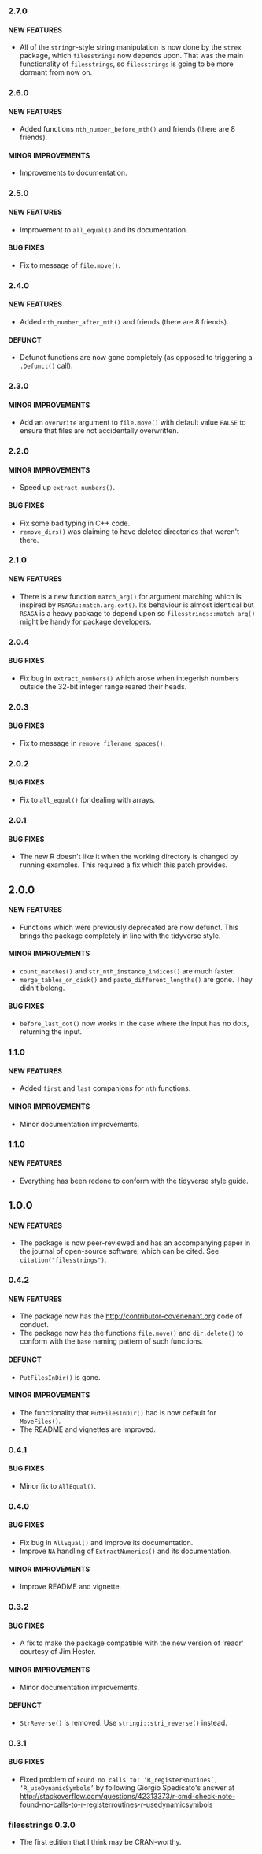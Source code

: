 ### 2.7.0

#### NEW FEATURES
* All of the `stringr`-style string manipulation is now done by the `strex` package, which `filesstrings` now depends upon. That was the main functionality of `filesstrings`, so `filesstrings` is going to be more dormant from now on.


### 2.6.0

#### NEW FEATURES
* Added functions `nth_number_before_mth()` and friends (there are 8 friends).

#### MINOR IMPROVEMENTS
* Improvements to documentation.


### 2.5.0

#### NEW FEATURES
* Improvement to `all_equal()` and its documentation.

#### BUG FIXES
* Fix to message of `file.move()`.


### 2.4.0

#### NEW FEATURES
* Added `nth_number_after_mth()` and friends (there are 8 friends).

#### DEFUNCT
* Defunct functions are now gone completely (as opposed to triggering a `.Defunct()` call).



### 2.3.0

#### MINOR IMPROVEMENTS
* Add an `overwrite` argument to `file.move()` with default value `FALSE` to ensure that files are not accidentally overwritten.


### 2.2.0

#### MINOR IMPROVEMENTS
* Speed up `extract_numbers()`.

#### BUG FIXES
* Fix some bad typing in C++ code.
* `remove_dirs()` was claiming to have deleted directories that weren't there.


### 2.1.0

#### NEW FEATURES
* There is a new function `match_arg()` for argument matching which is inspired by  `RSAGA::match.arg.ext()`. Its behaviour is almost identical but `RSAGA` is a heavy package to depend upon so `filesstrings::match_arg()` might be handy for package developers.


### 2.0.4

#### BUG FIXES
* Fix bug in `extract_numbers()` which arose when integerish numbers outside the 32-bit integer range reared their heads.


### 2.0.3

#### BUG FIXES
* Fix to message in `remove_filename_spaces()`.


### 2.0.2

#### BUG FIXES
* Fix to `all_equal()` for dealing with arrays.


### 2.0.1

#### BUG FIXES
* The new R doesn't like it when the working directory is changed by running examples. This required a fix which this patch provides.


## 2.0.0

#### NEW FEATURES
* Functions which were previously deprecated are now defunct. This brings the package completely in line with the tidyverse style.

#### MINOR IMPROVEMENTS
* `count_matches()` and `str_nth_instance_indices()` are much faster.
* `merge_tables_on_disk()` and `paste_different_lengths()` are gone. They didn't belong.

#### BUG FIXES
* `before_last_dot()` now works in the case where the input has no dots, returning the input.


### 1.1.0

#### NEW FEATURES
* Added `first` and `last` companions for `nth` functions.

#### MINOR IMPROVEMENTS
* Minor documentation improvements.


### 1.1.0

#### NEW FEATURES
* Everything has been redone to conform with the tidyverse style guide.


## 1.0.0

#### NEW FEATURES
* The package is now peer-reviewed and has an accompanying paper in the journal of open-source software, which can be cited. See `citation("filesstrings")`.


### 0.4.2

#### NEW FEATURES
* The package now has the http://contributor-covenenant.org code of conduct.
* The package now has the functions `file.move()` and `dir.delete()` to conform with the `base` naming pattern of such functions.

#### DEFUNCT
* `PutFilesInDir()` is gone.

#### MINOR IMPROVEMENTS
* The functionality that `PutFilesInDir()` had is now default for `MoveFiles()`.
* The README and vignettes are improved.


### 0.4.1

#### BUG FIXES
* Minor fix to `AllEqual()`.


### 0.4.0

#### BUG FIXES
* Fix bug in `AllEqual()` and improve its documentation.
* Improve `NA` handling of `ExtractNumerics()` and its documentation.

#### MINOR IMPROVEMENTS
* Improve README and vignette.


### 0.3.2

#### BUG FIXES
* A fix to make the package compatible with the new version of 'readr' courtesy of Jim Hester.

#### MINOR IMPROVEMENTS
* Minor documentation improvements.

#### DEFUNCT
* `StrReverse()` is removed. Use `stringi::stri_reverse()` instead.


### 0.3.1

#### BUG FIXES
* Fixed problem of
`Found no calls to: ‘R_registerRoutines’, ‘R_useDynamicSymbols’`
by following Giorgio Spedicato's answer at
http://stackoverflow.com/questions/42313373/r-cmd-check-note-found-no-calls-to-r-registerroutines-r-usedynamicsymbols


### filesstrings 0.3.0
* The first edition that I think may be CRAN-worthy.
